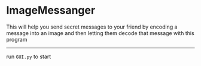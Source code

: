 # ImageMessanger
This will help you send secret messages to your friend by encoding a message into an image and then letting them decode that message with this program

------
run `GUI.py` to start
